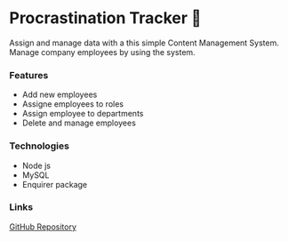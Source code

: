 # **Procrastination Tracker** :busts_in_silhouette:
Assign and manage data with a this simple Content Management System. Manage company employees by using the system.


### **Features**

* Add new employees
* Assigne employees to roles
* Assign employee to departments
* Delete and manage employees


### **Technologies**

* Node js
* MySQL
* Enquirer package


### **Links**

[GitHub Repository](https://github.com/joshuab96/Employee-Tracker) 



